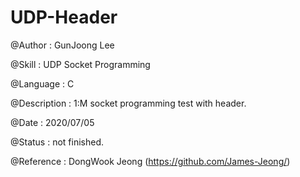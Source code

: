 # UDP-Header

@Author : GunJoong Lee

@Skill : UDP Socket Programming

@Language : C


@Description : 1:M socket programming test with header.

@Date : 2020/07/05

@Status : not finished.



@Reference : DongWook Jeong (https://github.com/James-Jeong/)

